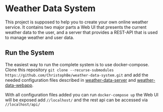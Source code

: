 # Weather Data System
This project is supposed to help you to create your own online weather service. It contains two major parts a Web UI that presents the current weather data to the user, and a server that provides a REST-API that is used to manage weather and user data. 

## Run the System 

The easiest way to run the complete system is to use docker-compose. Clone this repository `git clone --recurse-submodules https://github.com/ChristophBe/weather-data-system.git` and add the needed configuration files described in [weather-data-server](https://github.com/ChristophBe/weather-data-server) and  [weather-data-webapp](https://github.com/ChristophBe/weather-data-webapp).

With all configuration files added you can run `docker-compose up`
the Web UI will be exposed add `//localhost/` and the rest api can be accessed via `//localhost/api/`  
